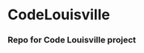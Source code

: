 # CodeLouisville
### Repo for Code Louisville project

<!-- This is intended to be a webpage for information on, and requests for Chef Services from Jefferson County Public Schools Executive Chef. -->
